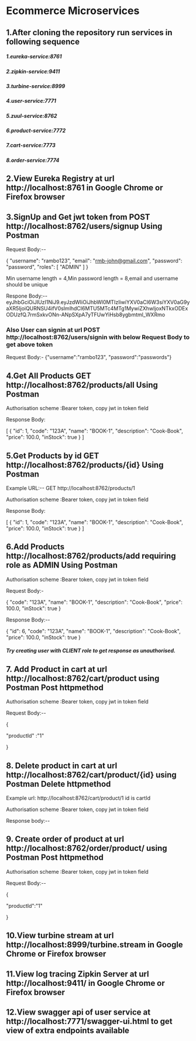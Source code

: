 # Ecommerce Microservices

## 1.After cloning the repository run services in following sequence
##### 1.eureka-service:8761
##### 2.zipkin-service:9411
##### 3.turbine-service:8999
##### 4.user-service:7771
##### 5.zuul-service:8762
##### 6.product-service:7772
##### 7.cart-service:7773
##### 8.order-service:7774

## 2.View Eureka Registry at url http://localhost:8761 in Google Chrome or Firefox browser 


## 3.SignUp and Get jwt token from POST http://localhost:8762/users/signup Using Postman
  Request Body:--
  
  {
  "username": "rambo123",
  "email": "rmb-john@gmail.com",
  "password": "password",
  "roles": [
    "ADMIN"
  ]
  }
  
  Min username length = 4,Min password length = 8,email and username should be unique
  
  Respone Body:--
 eyJhbGciOiJIUzI1NiJ9.eyJzdWIiOiJhbWl0MTIzIiwiYXV0aCI6W3siYXV0aG9yaXR5IjoiQURNSU4ifV0sImlhdCI6MTU5MTc4MTg1MywiZXhwIjoxNTkxODExODUzfQ.7rmSxkvONn-ANpSXpA7yTFUwYiHsb8ygbmtml_WXRmo
 
###  Also User can signin at url POST http://localhost:8762/users/signin with below Request Body to get above token 
  
  Request Body:-
       {"username":"rambo123",
         "password":"passwords"}
 
  
## 4.Get All Products GET http://localhost:8762/products/all Using Postman
  
  Authorisation scheme :Bearer token,
  copy jwt in token field
  
  Response Body:
  
  [
    {
        "id": 1,
        "code": "123A",
        "name": "BOOK-1",
        "description": "Cook-Book",
        "price": 100.0,
        "inStock": true
    }
  ]
  
## 5.Get Products by id GET http://localhost:8762/products/{id}  Using Postman
  
  Example URL:--
     GET http://localhost:8762/products/1
     
  Authorisation scheme :Bearer token,
  copy jwt in token field
  
  Response Body:
  
  [
    {
        "id": 1,
        "code": "123A",
        "name": "BOOK-1",
        "description": "Cook-Book",
        "price": 100.0,
        "inStock": true
    }
  ]
  
## 6.Add Products http://localhost:8762/products/add requiring role as ADMIN  Using Postman
 
  Authorisation scheme :Bearer token,
  copy jwt in token field
  
 Request Body:-
 
 {
    "code": "123A",
    "name": "BOOK-1",
    "description": "Cook-Book",
    "price": 100.0,
    "inStock": true
}

Response Body:--

{
    "id": 6,
    "code": "123A",
    "name": "BOOK-1",
    "description": "Cook-Book",
    "price": 100.0,
    "inStock": true
}

##### Try creating user with CLIENT role to get response as unauthorised.

## 7. Add Product in cart at url http://localhost:8762/cart/product using Postman Post httpmethod

  Authorisation scheme :Bearer token,
  copy jwt in token field
  
  Request Body:--
  
  {
  
   "productId" :"1"
   
  }
  
  ## 8. Delete product in cart at url  http://localhost:8762/cart/product/{id} using Postman Delete httpmethod
  
  Example url:
  http://localhost:8762/cart/product/1  id is cartId
  
  Authorisation scheme :Bearer token,
  copy jwt in token field
  
  Response body:--
  
 ## 9. Create order of product at url http://localhost:8762/order/product/ using Postman Post httpmethod
 
   Authorisation scheme :Bearer token,
   copy jwt in token field
   
   Request Body:--
   
   {
   
   "productId":"1"
   
   }
   
  

## 10.View turbine stream at url http://localhost:8999/turbine.stream in Google Chrome or Firefox browser

## 11.View log tracing Zipkin Server at url http://localhost:9411/ in Google Chrome or Firefox browser

## 12.View swagger api of user service at http://localhost:7771/swagger-ui.html to get view of extra endpoints available
